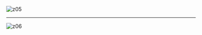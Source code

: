 
![z05](https://res.cloudinary.com/poetrique/image/upload/v1537473495/htmlpoems/mambo/z05.jpg)

- - -

![z06](https://res.cloudinary.com/poetrique/image/upload/v1537473493/htmlpoems/mambo/z06.jpg)